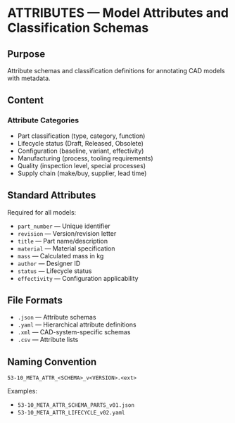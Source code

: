 # ATTRIBUTES — Model Attributes and Classification Schemas

## Purpose

Attribute schemas and classification definitions for annotating CAD models with metadata.

## Content

### Attribute Categories
- Part classification (type, category, function)
- Lifecycle status (Draft, Released, Obsolete)
- Configuration (baseline, variant, effectivity)
- Manufacturing (process, tooling requirements)
- Quality (inspection level, special processes)
- Supply chain (make/buy, supplier, lead time)

## Standard Attributes

Required for all models:
- `part_number` — Unique identifier
- `revision` — Version/revision letter
- `title` — Part name/description
- `material` — Material specification
- `mass` — Calculated mass in kg
- `author` — Designer ID
- `status` — Lifecycle status
- `effectivity` — Configuration applicability

## File Formats

- `.json` — Attribute schemas
- `.yaml` — Hierarchical attribute definitions
- `.xml` — CAD-system-specific schemas
- `.csv` — Attribute lists

## Naming Convention

```
53-10_META_ATTR_<SCHEMA>_v<VERSION>.<ext>
```

Examples:
- `53-10_META_ATTR_SCHEMA_PARTS_v01.json`
- `53-10_META_ATTR_LIFECYCLE_v02.yaml`
